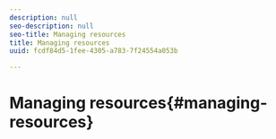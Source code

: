 ```yaml
---
description: null
seo-description: null
seo-title: Managing resources
title: Managing resources
uuid: fcdf84d5-1fee-4305-a783-7f24554a053b

---
```


# Managing resources{#managing-resources}

